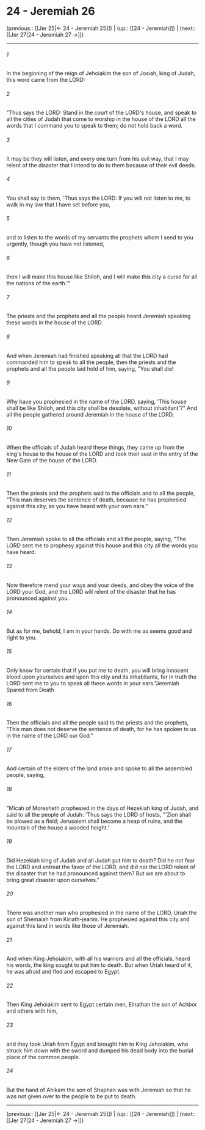 # 24 - Jeremiah 26

(previous:: [[Jer 25|← 24 - Jeremiah 25]]) | (up:: [[24 - Jeremiah]]) | (next:: [[Jer 27|24 - Jeremiah 27 →]])

***


###### 1 
In the beginning of the reign of Jehoiakim the son of Josiah, king of Judah, this word came from the LORD: 

###### 2 
"Thus says the LORD: Stand in the court of the LORD's house, and speak to all the cities of Judah that come to worship in the house of the LORD all the words that I command you to speak to them; do not hold back a word. 

###### 3 
It may be they will listen, and every one turn from his evil way, that I may relent of the disaster that I intend to do to them because of their evil deeds. 

###### 4 
You shall say to them, 'Thus says the LORD: If you will not listen to me, to walk in my law that I have set before you, 

###### 5 
and to listen to the words of my servants the prophets whom I send to you urgently, though you have not listened, 

###### 6 
then I will make this house like Shiloh, and I will make this city a curse for all the nations of the earth.'" 

###### 7 
The priests and the prophets and all the people heard Jeremiah speaking these words in the house of the LORD. 

###### 8 
And when Jeremiah had finished speaking all that the LORD had commanded him to speak to all the people, then the priests and the prophets and all the people laid hold of him, saying, "You shall die! 

###### 9 
Why have you prophesied in the name of the LORD, saying, 'This house shall be like Shiloh, and this city shall be desolate, without inhabitant'?" And all the people gathered around Jeremiah in the house of the LORD. 

###### 10 
When the officials of Judah heard these things, they came up from the king's house to the house of the LORD and took their seat in the entry of the New Gate of the house of the LORD. 

###### 11 
Then the priests and the prophets said to the officials and to all the people, "This man deserves the sentence of death, because he has prophesied against this city, as you have heard with your own ears." 

###### 12 
Then Jeremiah spoke to all the officials and all the people, saying, "The LORD sent me to prophesy against this house and this city all the words you have heard. 

###### 13 
Now therefore mend your ways and your deeds, and obey the voice of the LORD your God, and the LORD will relent of the disaster that he has pronounced against you. 

###### 14 
But as for me, behold, I am in your hands. Do with me as seems good and right to you. 

###### 15 
Only know for certain that if you put me to death, you will bring innocent blood upon yourselves and upon this city and its inhabitants, for in truth the LORD sent me to you to speak all these words in your ears."Jeremiah Spared from Death 

###### 16 
Then the officials and all the people said to the priests and the prophets, "This man does not deserve the sentence of death, for he has spoken to us in the name of the LORD our God." 

###### 17 
And certain of the elders of the land arose and spoke to all the assembled people, saying, 

###### 18 
"Micah of Moresheth prophesied in the days of Hezekiah king of Judah, and said to all the people of Judah: 'Thus says the LORD of hosts, "'Zion shall be plowed as a field; Jerusalem shall become a heap of ruins, and the mountain of the house a wooded height.' 

###### 19 
Did Hezekiah king of Judah and all Judah put him to death? Did he not fear the LORD and entreat the favor of the LORD, and did not the LORD relent of the disaster that he had pronounced against them? But we are about to bring great disaster upon ourselves." 

###### 20 
There was another man who prophesied in the name of the LORD, Uriah the son of Shemaiah from Kiriath-jearim. He prophesied against this city and against this land in words like those of Jeremiah. 

###### 21 
And when King Jehoiakim, with all his warriors and all the officials, heard his words, the king sought to put him to death. But when Uriah heard of it, he was afraid and fled and escaped to Egypt. 

###### 22 
Then King Jehoiakim sent to Egypt certain men, Elnathan the son of Achbor and others with him, 

###### 23 
and they took Uriah from Egypt and brought him to King Jehoiakim, who struck him down with the sword and dumped his dead body into the burial place of the common people. 

###### 24 
But the hand of Ahikam the son of Shaphan was with Jeremiah so that he was not given over to the people to be put to death.

***

(previous:: [[Jer 25|← 24 - Jeremiah 25]]) | (up:: [[24 - Jeremiah]]) | (next:: [[Jer 27|24 - Jeremiah 27 →]])
